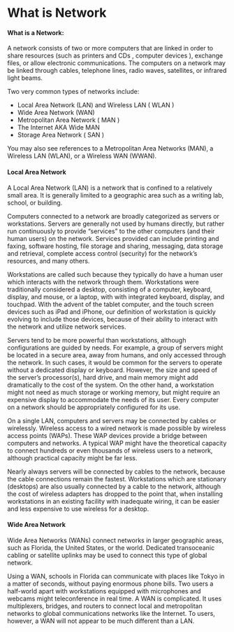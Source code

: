 # What is Network

#### **What is a Network:** <a href="#_mv6q7snl8gvj" id="_mv6q7snl8gvj"></a>

A network consists of two or more computers that are linked in order to share resources (such as printers and CDs , computer devices ), exchange files, or allow electronic communications. The computers on a network may be linked through cables, telephone lines, radio waves, satellites, or infrared light beams.

Two very common types of networks include:

* Local Area Network (LAN) and Wireless LAN ( WLAN )
* Wide Area Network (WAN)&#x20;
* Metropolitan Area Network ( MAN )
* The Internet AKA Wide MAN
* Storage Area Network ( SAN )

You may also see references to a Metropolitan Area Networks (MAN), a Wireless LAN (WLAN), or a Wireless WAN (WWAN).

#### **Local Area Network** <a href="#_mv0jzxjv6rmv" id="_mv0jzxjv6rmv"></a>

A Local Area Network (LAN) is a network that is confined to a relatively small area. It is generally limited to a geographic area such as a writing lab, school, or building.

Computers connected to a network are broadly categorized as servers or workstations. Servers are generally not used by humans directly, but rather run continuously to provide “services” to the other computers (and their human users) on the network. Services provided can include printing and faxing, software hosting, file storage and sharing, messaging, data storage and retrieval, complete access control (security) for the network’s resources, and many others.

Workstations are called such because they typically do have a human user which interacts with the network through them. Workstations were traditionally considered a desktop, consisting of a computer, keyboard, display, and mouse, or a laptop, with with integrated keyboard, display, and touchpad. With the advent of the tablet computer, and the touch screen devices such as iPad and iPhone, our definition of workstation is quickly evolving to include those devices, because of their ability to interact with the network and utilize network services.

Servers tend to be more powerful than workstations, although configurations are guided by needs. For example, a group of servers might be located in a secure area, away from humans, and only accessed through the network. In such cases, it would be common for the servers to operate without a dedicated display or keyboard. However, the size and speed of the server’s processor(s), hard drive, and main memory might add dramatically to the cost of the system. On the other hand, a workstation might not need as much storage or working memory, but might require an expensive display to accommodate the needs of its user. Every computer on a network should be appropriately configured for its use.

On a single LAN, computers and servers may be connected by cables or wirelessly. Wireless access to a wired network is made possible by wireless access points (WAPs). These WAP devices provide a bridge between computers and networks. A typical WAP might have the theoretical capacity to connect hundreds or even thousands of wireless users to a network, although practical capacity might be far less.

Nearly always servers will be connected by cables to the network, because the cable connections remain the fastest. Workstations which are stationary (desktops) are also usually connected by a cable to the network, although the cost of wireless adapters has dropped to the point that, when installing workstations in an existing facility with inadequate wiring, it can be easier and less expensive to use wireless for a desktop.

#### **Wide Area Network** <a href="#_s71qne1akr7c" id="_s71qne1akr7c"></a>

Wide Area Networks (WANs) connect networks in larger geographic areas, such as Florida, the United States, or the world. Dedicated transoceanic cabling or satellite uplinks may be used to connect this type of global network.

Using a WAN, schools in Florida can communicate with places like Tokyo in a matter of seconds, without paying enormous phone bills. Two users a half-world apart with workstations equipped with microphones and webcams might teleconference in real time. A WAN is complicated. It uses multiplexers, bridges, and routers to connect local and metropolitan networks to global communications networks like the Internet. To users, however, a WAN will not appear to be much different than a LAN.
